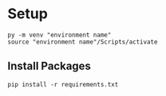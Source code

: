 # Setup

```
py -m venv "environment name"
source "environment name"/Scripts/activate
```

## Install Packages
```
pip install -r requirements.txt
``` 